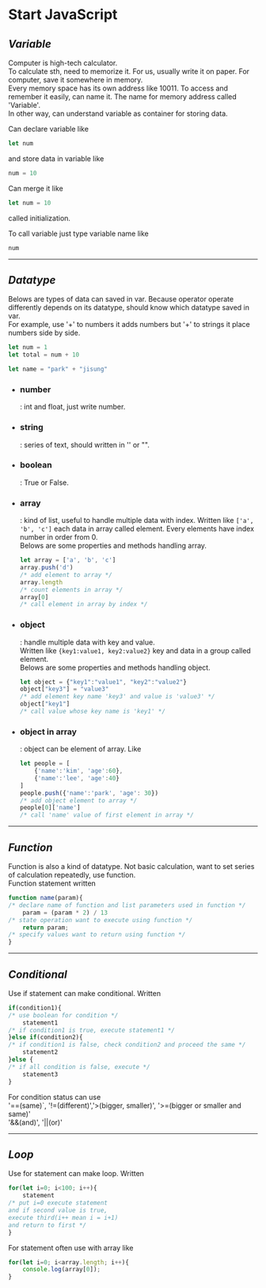 # **Start JavaScript**
## *Variable*
Computer is high-tech calculator.  
To calculate sth, need to memorize it. For us, usually write it on paper. For computer, save it somewhere in memory.   
Every memory space has its own address like 10011. To access and remember it easily, can name it. The name for memory address called 'Variable'.   
In other way, can understand variable as container for storing data.   

Can declare variable like
```js
let num
```
and store data in variable like
```js
num = 10
```
Can merge it like
```js
let num = 10
```
called initialization.

To call variable just type variable name like
```js
num
```

---
## *Datatype*
Belows are types of data can saved in var. Because operator operate differently depends on its datatype, should know which datatype saved in var.   
For example, use '+' to numbers it adds numbers but '+' to strings it place numbers side by side.
```js
let num = 1
let total = num + 10

let name = "park" + "jisung"
```

- ### number
    : int and float, just write number.

- ### string
    : series of text, should written in '' or "".

- ### boolean
    : True or False.

- ### array
    : kind of list, useful to handle multiple data with index.
    Written like ```['a', 'b', 'c']``` each data in array called element. Every elements have index number in order from 0.   
    Belows are some properties and methods handling array.
    ```js
    let array = ['a', 'b', 'c']
    array.push('d')
    /* add element to array */
    array.length
    /* count elements in array */
    array[0]
    /* call element in array by index */
    ```

- ### object
    : handle multiple data with key and value.   
    Written like ```{key1:value1, key2:value2}``` key and data in a group called element.   
    Belows are some properties and methods handling object.
    ```js
    let object = {"key1":"value1", "key2":"value2"}
    object["key3"] = "value3"
    /* add element key name 'key3' and value is 'value3' */
    object["key1"]
    /* call value whose key name is 'key1' */
    ```

- ### object in array
    : object can be element of array. Like
    ```js
    let people = [
        {'name':'kim', 'age':60},
        {'name':'lee', 'age':40}
    ]
    people.push({'name':'park', 'age': 30})
    /* add object element to array */
    people[0]['name']
    /* call 'name' value of first element in array */
    ```

---
## *Function*
Function is also a kind of datatype. Not basic calculation, want to set series of calculation repeatedly, use function.   
Function statement written
```js
function name(param){
/* declare name of function and list parameters used in function */
    param = (param * 2) / 13 
/* state operation want to execute using function */
    return param;
/* specify values want to return using function */
}
```

---
## *Conditional*
Use if statement can make conditional. Written
```js
if(condition1){
/* use boolean for condition */
    statement1
/* if condition1 is true, execute statement1 */ 
}else if(condition2){
/* if condition1 is false, check condition2 and proceed the same */
    statement2
}else {
/* if all condition is false, execute */
    statement3
}
```
For condition status can use   
'==(same)`, '!=(different)','>(bigger, smaller)', '>=(bigger or smaller and same)'   
'&&(and)', '||(or)'

---
## *Loop*
Use for statement can make loop. Written
```js
for(let i=0; i<100; i++){
    statement
/* put i=0 execute statement
and if second value is true,
execute third(i++ mean i = i+1)
and return to first */
}
```
For statement often use with array like
```js
for(let i=0; i<array.length; i++){
    console.log(array[0]);
}
```
